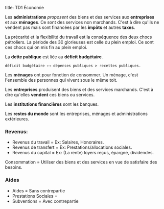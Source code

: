 title: TD1 Économie

Les **administrations** *proposent* des biens et des services aux 
**entreprises** et aux **ménages**. Ce sont des services non marchands. 
C'est à dire qu'ils ne vendent pas mais sont financées par les **impôts** 
et autres **taxes**. 

La précarité et la flexibilité du travail est la conséquence des deux 
chocs pétroliers. La période des 30 glorieuses est celle du plein emploi. 
Ce sont ces chocs qui on mis fin au plein emploi. 

La **dette publique** est liée au **déficit budgétaire**. 

    déficit budgétaire ←→ dépenses publiques > recettes publiques. 

Les **ménages** ont pour fonction de consommer. Un ménage, c'est 
l'ensemble des personnes qui vivent sous le même toit. 

Les **entreprises** produisent des biens et des services marchands. C'est 
à dire qu'elles **vendent** ces biens ou services. 

Les **institutions financières** sont les banques. 

Les **restes du monde** sont les entreprises, ménages et administrations 
extérieures. 

### Revenus: 

* Revenus du travail = Ex: Salaires, Honoraires. 
* Revenus de transfert = Ex: Prestations/allocations sociales. 
* Revenus du capital = Ex: (La rente) loyers reçus, épargne, dividendes. 

Consommation = Utiliser des biens et des services en vue de satisfaire des 
besoins. 

### Aides

* Aides                = Sans contrepartie
* Prestations Sociales = 
* Subventions          = Avec contrepartie
